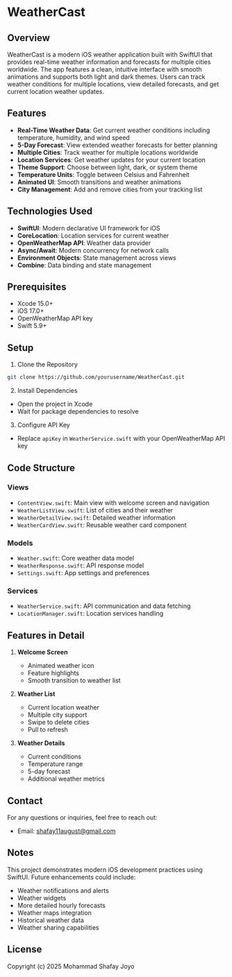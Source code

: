 # WeatherCast

## Overview
WeatherCast is a modern iOS weather application built with SwiftUI that provides real-time weather information and forecasts for multiple cities worldwide. The app features a clean, intuitive interface with smooth animations and supports both light and dark themes. Users can track weather conditions for multiple locations, view detailed forecasts, and get current location weather updates.

## Features
- **Real-Time Weather Data**: Get current weather conditions including temperature, humidity, and wind speed
- **5-Day Forecast**: View extended weather forecasts for better planning
- **Multiple Cities**: Track weather for multiple locations worldwide
- **Location Services**: Get weather updates for your current location
- **Theme Support**: Choose between light, dark, or system theme
- **Temperature Units**: Toggle between Celsius and Fahrenheit
- **Animated UI**: Smooth transitions and weather animations
- **City Management**: Add and remove cities from your tracking list

## Technologies Used
- **SwiftUI**: Modern declarative UI framework for iOS
- **CoreLocation**: Location services for current weather
- **OpenWeatherMap API**: Weather data provider
- **Async/Await**: Modern concurrency for network calls
- **Environment Objects**: State management across views
- **Combine**: Data binding and state management

## Prerequisites
- Xcode 15.0+
- iOS 17.0+
- OpenWeatherMap API key
- Swift 5.9+

## Setup
1. Clone the Repository

```bash
git clone https://github.com/yourusername/WeatherCast.git

```


2. Install Dependencies
- Open the project in Xcode
- Wait for package dependencies to resolve

3. Configure API Key
- Replace `apiKey` in `WeatherService.swift` with your OpenWeatherMap API key

## Code Structure

### Views
- `ContentView.swift`: Main view with welcome screen and navigation
- `WeatherListView.swift`: List of cities and their weather
- `WeatherDetailView.swift`: Detailed weather information
- `WeatherCardView.swift`: Reusable weather card component

### Models
- `Weather.swift`: Core weather data model
- `WeatherResponse.swift`: API response model
- `Settings.swift`: App settings and preferences

### Services
- `WeatherService.swift`: API communication and data fetching
- `LocationManager.swift`: Location services handling

## Features in Detail
1. **Welcome Screen**
   - Animated weather icon
   - Feature highlights
   - Smooth transition to weather list

2. **Weather List**
   - Current location weather
   - Multiple city support
   - Swipe to delete cities
   - Pull to refresh

3. **Weather Details**
   - Current conditions
   - Temperature range
   - 5-day forecast
   - Additional weather metrics

## Contact
For any questions or inquiries, feel free to reach out:
- Email: shafay11august@gmail.com

## Notes
This project demonstrates modern iOS development practices using SwiftUI. Future enhancements could include:
- Weather notifications and alerts
- Weather widgets
- More detailed hourly forecasts
- Weather maps integration
- Historical weather data
- Weather sharing capabilities

## License
Copyright (c) 2025 Mohammad Shafay Joyo
